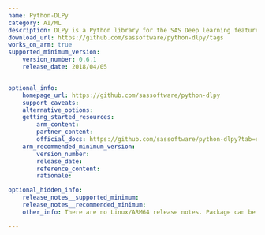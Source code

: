 ```yaml
---
name: Python-DLPy
category: AI/ML
description: DLPy is a Python library for the SAS Deep learning features available in SAS Viya. DLPy provides an efficient way to apply deep learning methods to image, audio data, and text.
download_url: https://github.com/sassoftware/python-dlpy/tags
works_on_arm: true
supported_minimum_version:
    version_number: 0.6.1
    release_date: 2018/04/05


optional_info:
    homepage_url: https://github.com/sassoftware/python-dlpy
    support_caveats:
    alternative_options:
    getting_started_resources:
        arm_content:
        partner_content:
        official_docs: https://github.com/sassoftware/python-dlpy?tab=readme-ov-file#prerequisites
    arm_recommended_minimum_version:
        version_number:
        release_date:
        reference_content:
        rationale:

optional_hidden_info:
    release_notes__supported_minimum:
    release_notes__recommended_minimum:
    other_info: There are no Linux/ARM64 release notes. Package can be installed via pip from the initial available version 0.6.1. Package releases platform-independent versioned tars on PyPi.

---
```

